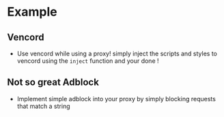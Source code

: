 # Example

## Vencord

-   Use vencord while using a proxy! simply inject the scripts and styles to vencord using the `inject` function and your done !

## Not so great Adblock

-   Implement simple adblock into your proxy by simply blocking requests that match a string
